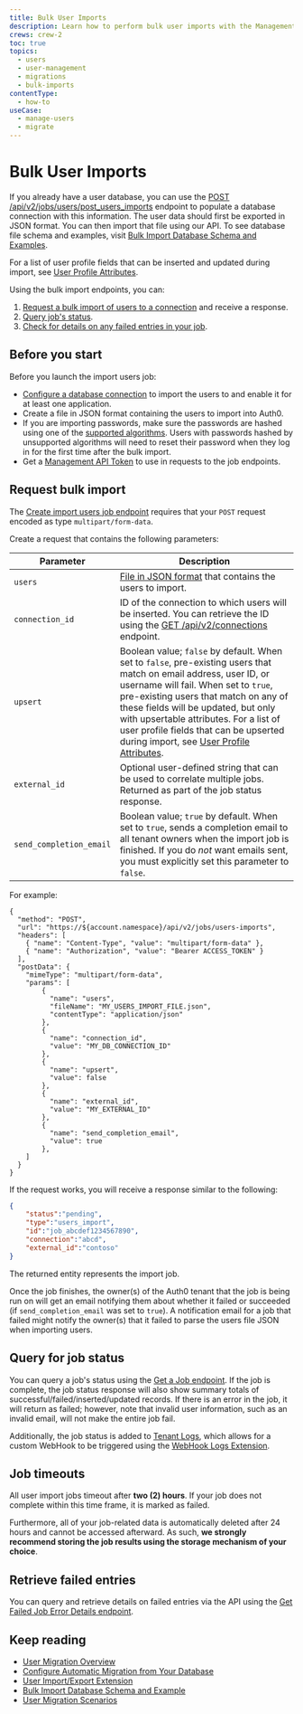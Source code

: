 ```yaml
---
title: Bulk User Imports
description: Learn how to perform bulk user imports with the Management API.
crews: crew-2
toc: true
topics:
  - users
  - user-management
  - migrations
  - bulk-imports
contentType:
  - how-to
useCase:
  - manage-users
  - migrate
---
```


# Bulk User Imports

If you already have a user database, you can use the [POST /api/v2/jobs/users/post_users_imports](/api/management/v2#!/Jobs/post_users_imports) endpoint to populate a database connection with this information. The user data should first be exported in JSON format. You can then import that file using our API. To see database file schema and examples, visit [Bulk Import Database Schema and Examples](/users/references/bulk-import-database-schema-examples).

For a list of user profile fields that can be inserted and updated during import, see [User Profile Attributes](/users/references/user-profile-structure#user-profile-attributes).

Using the bulk import endpoints, you can:

1. [Request a bulk import of users to a connection](/api/management/v2#!/Jobs/post_users_imports) and receive a response.
2. [Query job's status](/api/management/v2#!/Jobs/get_jobs_by_id).
3. [Check for details on any failed entries in your job](/api/management/v2#!/Jobs/get_errors).

## Before you start

Before you launch the import users job:

* [Configure a database connection](/connections/database) to import the users to and enable it for at least one application.
* Create a file in JSON format containing the users to import into Auth0.
* If you are importing passwords, make sure the passwords are hashed using one of the [supported algorithms](/users/references/bulk-import-database-schema-examples#supported-hash-algorithms). Users with passwords hashed by unsupported algorithms will need to reset their password when they log in for the first time after the bulk import.
* Get a [Management API Token](/api/management/v2/tokens) to use in requests to the job endpoints.

## Request bulk import

The [Create import users job endpoint](/api/management/v2#!/Jobs/post_users_imports) requires that your `POST` request encoded as type `multipart/form-data`.

Create a request that contains the following parameters:

| Parameter | Description |
|-----------|-------------|
| `users` | [File in JSON format](/users/references/bulk-import-database-schema-examples#examples) that contains the users to import. |
| `connection_id` | ID of the connection to which users will be inserted. You can retrieve the ID using the [GET /api/v2/connections](/api/management/v2#!/Connections/get_connections) endpoint. |
| `upsert` | Boolean value; `false` by default. When set to `false`, pre-existing users that match on email address, user ID, or username will fail. When set to `true`, pre-existing users that match on any of these fields will be updated, but only with upsertable attributes. For a list of user profile fields that can be upserted during import, see [User Profile Attributes](/users/references/user-profile-structure#user-profile-attributes). |
| `external_id` | Optional user-defined string that can be used to correlate multiple jobs. Returned as part of the job status response. |
| `send_completion_email` | Boolean value; `true` by default. When set to `true`, sends a completion email to all tenant owners when the import job is finished. If you do *not* want emails sent, you must explicitly set this parameter to `false`. |

For example:

```har
{
  "method": "POST",
  "url": "https://${account.namespace}/api/v2/jobs/users-imports",
  "headers": [
    { "name": "Content-Type", "value": "multipart/form-data" },
    { "name": "Authorization", "value": "Bearer ACCESS_TOKEN" }
  ],
  "postData": {
    "mimeType": "multipart/form-data",
    "params": [
        {
          "name": "users",
          "fileName": "MY_USERS_IMPORT_FILE.json",
          "contentType": "application/json"
        },
        {
          "name": "connection_id",
          "value": "MY_DB_CONNECTION_ID"
        },
        {
          "name": "upsert",
          "value": false
        },
        {
          "name": "external_id",
          "value": "MY_EXTERNAL_ID"
        },
        {
          "name": "send_completion_email",
          "value": true
        },
    ]
  }
}
```

If the request works, you will receive a response similar to the following:

```json
{
    "status":"pending",
    "type":"users_import",
    "id":"job_abcdef1234567890",
    "connection":"abcd",
    "external_id":"contoso"
}
```

The returned entity represents the import job.

Once the job finishes, the owner(s) of the Auth0 tenant that the job is being run on will get an email notifying them about whether it failed or succeeded (if `send_completion_email` was set to `true`). A notification email for a job that failed might notify the owner(s) that it failed to parse the users file JSON when importing users.

## Query for job status

You can query a job's status using the [Get a Job endpoint](/api/management/v2#!/Jobs/get_jobs_by_id). If the job is complete, the job status response will also show summary totals of successful/failed/inserted/updated records. If there is an error in the job, it will return as failed; however, note that invalid user information, such as an invalid email, will not make the entire job fail.

Additionally, the job status is added to [Tenant Logs](${manage_url}/#/logs), which allows for a custom WebHook to be triggered using the [WebHook Logs Extension](/extensions/management-api-webhooks).

## Job timeouts

All user import jobs timeout after **two (2) hours**. If your job does not complete within this time frame, it is marked as failed.

Furthermore, all of your job-related data is automatically deleted after 24 hours and cannot be accessed afterward. As such, **we strongly recommend storing the job results using the storage mechanism of your choice**.

## Retrieve failed entries

You can query and retrieve details on failed entries via the API using the [Get Failed Job Error Details endpoint](/api/management/v2#!/Jobs/get_errors).


## Keep reading

* [User Migration Overview](/users/concepts/overview-user-migration)
* [Configure Automatic Migration from Your Database](/users/guides/configure-automatic-migration)
* [User Import/Export Extension](/extensions/user-import-export)
* [Bulk Import Database Schema and Example](/users/references/bulk-import-database-schema-examples)
* [User Migration Scenarios](/users/references/user-migration-scenarios)
